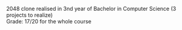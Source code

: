 2048 clone realised in 3nd year of Bachelor in Computer Science (3 projects to realize) <br />
Grade: 17/20 for the whole course
